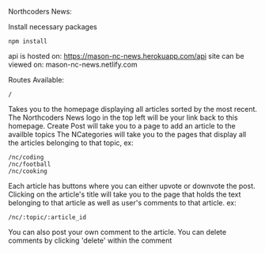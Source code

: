 Northcoders News:

Install necessary packages

```
npm install
```

api is hosted on: https://mason-nc-news.herokuapp.com/api
site can be viewed on: mason-nc-news.netlify.com


Routes Available:
```
/
```
Takes you to the homepage displaying all articles sorted by the most recent. 
The Northcoders News logo in the top left will be your link back to this homepage.
Create Post will take you to a page to add an article to the availble topics
The NCategories will take you to the pages that display all the articles belonging to that topic, ex:
```
/nc/coding
/nc/football
/nc/cooking
```

Each article has buttons where you can either upvote or downvote the post.
Clicking on the article's title will take you to the page that holds the text belonging to that article as well as user's comments to that article. ex:
```
/nc/:topic/:article_id
```
You can also post your own comment to the article. 
You can delete comments by clicking 'delete' within the comment